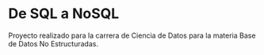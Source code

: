 # De SQL a NoSQL
Proyecto realizado para la carrera de Ciencia de Datos para la materia Base de Datos No Estructuradas. 
